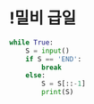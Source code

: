 # !밀비 급일

```python
while True:
    S = input()
    if S == 'END':
        break
    else:
        S = S[::-1]
        print(S)
```
